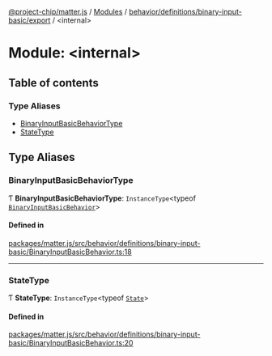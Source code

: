 [@project-chip/matter.js](../README.md) / [Modules](../modules.md) / [behavior/definitions/binary-input-basic/export](behavior_definitions_binary_input_basic_export.md) / \<internal\>

# Module: \<internal\>

## Table of contents

### Type Aliases

- [BinaryInputBasicBehaviorType](behavior_definitions_binary_input_basic_export._internal_.md#binaryinputbasicbehaviortype)
- [StateType](behavior_definitions_binary_input_basic_export._internal_.md#statetype)

## Type Aliases

### BinaryInputBasicBehaviorType

Ƭ **BinaryInputBasicBehaviorType**: `InstanceType`\<typeof [`BinaryInputBasicBehavior`](behavior_definitions_binary_input_basic_export.md#binaryinputbasicbehavior)\>

#### Defined in

[packages/matter.js/src/behavior/definitions/binary-input-basic/BinaryInputBasicBehavior.ts:18](https://github.com/project-chip/matter.js/blob/904d0c9b952b91f28a21803759c5e5c66ee4d272/packages/matter.js/src/behavior/definitions/binary-input-basic/BinaryInputBasicBehavior.ts#L18)

___

### StateType

Ƭ **StateType**: `InstanceType`\<typeof [`State`](../classes/behavior_definitions_binary_input_basic_export.BinaryInputBasicServer.md#state-1)\>

#### Defined in

[packages/matter.js/src/behavior/definitions/binary-input-basic/BinaryInputBasicBehavior.ts:20](https://github.com/project-chip/matter.js/blob/904d0c9b952b91f28a21803759c5e5c66ee4d272/packages/matter.js/src/behavior/definitions/binary-input-basic/BinaryInputBasicBehavior.ts#L20)
